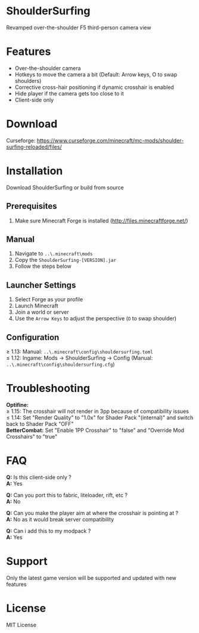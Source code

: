 # ShoulderSurfing #

Revamped over-the-shoulder F5 third-person camera view

# Features #

* Over-the-shoulder camera
* Hotkeys to move the camera a bit (Default: Arrow keys, O to swap shoulders)
* Corrective cross-hair positioning if dynamic crosshair is enabled
* Hide player if the camera gets too close to it
* Client-side only

# Download #

Curseforge: https://www.curseforge.com/minecraft/mc-mods/shoulder-surfing-reloaded/files/

# Installation #

Download ShoulderSurfing or build from source

## Prerequisites ##

1. Make sure Minecraft Forge is installed (http://files.minecraftforge.net/)

## Manual ##

1. Navigate to `..\.minecraft\mods`
2. Copy the `ShoulderSurfing-[VERSION].jar`
3. Follow the steps below

## Launcher Settings ##

1. Select Forge as your profile
2. Launch Minecraft
3. Join a world or server
4. Use the `Arrow Keys` to adjust the perspective (`O` to swap shoulder)

## Configuration ##

≥ 1.13: Manual: `..\.minecraft\config\shouldersurfing.toml`  
≤ 1.12: Ingame: Mods -> ShoulderSurfing -> Config (Manual: `..\.minecraft\config\shouldersurfing.cfg`)

# Troubleshooting #

**Optifine:**  
≥ 1.15: The crosshair will not render in 3pp because of compatibility issues  
≤ 1.14: Set "Render Quality" to "1.0x" for Shader Pack "(internal)" and switch back to Shader Pack "OFF"  
**BetterCombat:** Set "Enable 1PP Crosshair" to "false" and "Override Mod Crosshairs" to "true"

# FAQ #

**Q:** Is this client-side only ?  
**A:** Yes

**Q:** Can you port this to fabric, liteloader, rift, etc ?  
**A:** No

**Q:** Can you make the player aim at where the crosshair is pointing at ?  
**A:** No as it would break server compatibility

**Q:** Can i add this to my modpack ?  
**A:** Yes

# Support #

Only the latest game version will be supported and updated with new features

# License #

MIT License